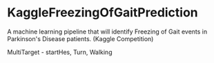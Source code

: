 # KaggleFreezingOfGaitPrediction
A machine learning pipeline that will identify Freezing of Gait events in Parkinson's Disease patients.  (Kaggle Competition)

MultiTarget - startHes, Turn, Walking
